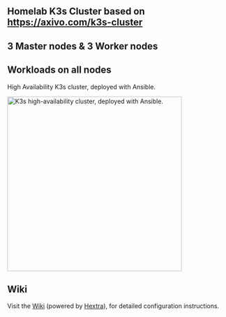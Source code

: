 ## Homelab K3s Cluster based on https://axivo.com/k3s-cluster 
## 3 Master nodes & 3 Worker nodes
## Workloads on all nodes

High Availability K3s cluster, deployed with Ansible.

<img src="docs/images/logo-services.svg" width="400" height="400" alt="K3s high-availability cluster, deployed with Ansible." />

## Wiki

Visit the [Wiki](https://axivo.com/k3s-cluster) (powered by [Hextra](https://github.com/imfing/hextra)), for detailed configuration instructions.
